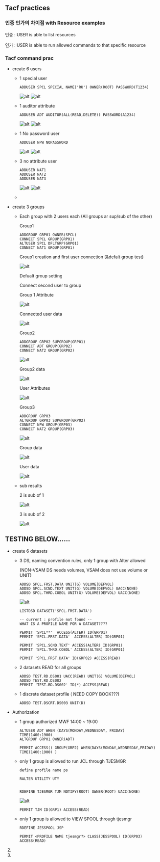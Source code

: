 ## Tacf practices

### 인증 인가의 차이점 with Resource examples

인증 : USER is able to list resources

인가 : USER is able to run allowed commands to that specific resource


### Tacf command prac

- create 6 users
  
  - 1 special user 
    
        ADDUSER SPCL SPECIAL NAME('RU') OWNER(ROOT) PASSWORD(T1234)
        
    ![alt](images2/createuser1.PNG)
    ![alt](images2/listuser1.PNG)
    
  - 1 auditor attribute
    
        ADDUSER ADT AUDITOR(ALL(READ,DELETE)) PASSWORD(A1234)

    ![alt](images2/createuser2.PNG)
    ![alt](images2/listuser2.PNG)
    
  - 1 No password user
    
        ADDUSER NPW NOPASSWORD 

    ![alt](images2/createuser3.PNG)
    ![alt](images2/listuser3.PNG)
        
    
  - 3 no attribute user
    
        ADDUSER NAT1 
        ADDUSER NAT2
        ADDUSER NAT3

    ![alt](images2/createuser456.PNG)
    ![alt](images2/listuser4.PNG)

  - 
    

- create 3 groups

  - Each group with 2 users each (All groups ar sup/sub of the other)
    
    Group1
    
        ADDGROUP GRP01 OWNER(SPCL)
        CONNECT SPCL GROUP(GRP01)
        ALTUSER SPCL DFLTGRP(GRP01)
        CONNECT NAT1 GROUP(GRP01)
    
    Group1 creation and first user connection (&defalt group test)
    
    ![alt](images2/creategroup1.PNG)  
    
    Defualt group setting
    
    Connect second user to group
    
    Group 1 Attribute
    
    ![alt](images2/creategroup1-2.PNG)
    
    Connected user data 
    
    ![alt](images2/creategroup1-3.PNG)

    Group2
    
        ADDGROUP GRP02 SUPGROUP(GRP01)
        CONNECT ADT GROUP(GRP02)
        CONNECT NAT2 GROUP(GRP02)
    
    ![alt](images2/creategroup2.PNG)
  
    Group2 data

    ![alt](images2/creategroup2-1.PNG)
  
    User Attributes

    ![alt](images2/creategroup2-2.PNG)
    
    Group3
    
        ADDGROUP GRP03
        ALTGROUP GRP03 SUPGROUP(GRP02)
        CONNECT NPW GROUP(GRP03)
        CONNECT NAT2 GROUP(GRP03)

    ![alt](images2/creategroup3.PNG)
  
    Group data
    
    ![alt](images2/creategroup3-1.PNG)
    
    User data
    
    ![alt](images2/creategroup3-2.PNG)
  
  - sub results
    
    2 is sub of 1    

    ![alt](images2/creategroup%20sub1.PNG)

    3 is sub of 2  
    
    ![alt](images2/creategroup%20sub2.PNG)
  
## TESTING BELOW......

- create 6 datasets

  - 3 DS, naming convention rules, only 1 group with Alter allowed
  
    (NON-VSAM DS needs volumes, VSAM does not use volume or UNIT)
     
        ADDSD SPCL.FRST.DATA UNIT(G) VOLUME(DEFVOL) 
        ADDSD SPCL.SCND.TEXT UNIT(G) VOLUME(DEFVOL) UACC(NONE)
        ADDSD SPCL.THRD.COBOL UNIT(G) VOLUME(DEFVOL) UACC(NONE)
    
    ![alt](images2/addsd1.PNG)
        
        LISTDSD DATASET('SPCL.FRST.DATA')

        -- current : profile not found -- 
        WHAT IS A PROFILE NAME FOR A DATASET????        

        PERMIT 'SPCL**'  ACCESS(ALTER) ID(GRP01)
        PERMIT 'SPCL.FRST.DATA'  ACCESS(ALTER) ID(GRP01)
      
        PERMIT 'SPCL.SCND.TEXT' ACCESS(ALTER) ID(GRP01) 
        PERMIT 'SPCL.THRD.COBOL' ACCESS(ALTER) ID(GRP01)

        PERMIT 'SPCL.FRST.DATA' ID(GRP02) ACCESS(READ)
  
  - 2 datasets READ for all groups

        ADDSD TEST.RD.DS001 UACC(READ) UNIT(G) VOLUME(DEFVOL)
        ADDSD TEST.RD.DS002
        PERMIT 'TEST.RD.DS002' ID(*) ACCESS(READ)
        
        
    
  - 1 discrete dataset profile ( NEED COPY BOOK???)

        ADDSD TEST.DSCRT.DS003 UNIT(D)


    

- Authorization 

  - 1 group authorized MWF 14:00 ~ 19:00
    
        ALTUSER ADT WHEN (DAYS(MONDAY,WEDNESDAY, FRIDAY) TIME(1400:1900)
        ALTGROUP GRP01 OWNER(ADT)
    
        PERMIT ACCESS() GROUP(GRP2) WHEN(DAYS(MONDAY,WEDNESDAY,FRIDAY) TIME(1400:1900) )
    
  - only 1 group is allowed to run JCL through TJESMGR
        
        define profile name ps 
        
        RALTER UTILITY UTY
        

        RDEFINE TJESMGR TJM NOTIFY(ROOT) OWNER(ROOT) UACC(NONE)
    
    ![alt](images2/AUTH2.PNG)

        PERMIT TJM ID(GRP1) ACCESS(READ) 
      

  - only 1 group is allowed to VIEW SPOOL through tjesmgr
    
        RDEFINE JESSPOOL JSP
    
        PERMIT <PROFILE NAME tjesmgr?> CLASS(JESSPOOL) ID(GRP03) ACCESS(READ)




2. 


3.









